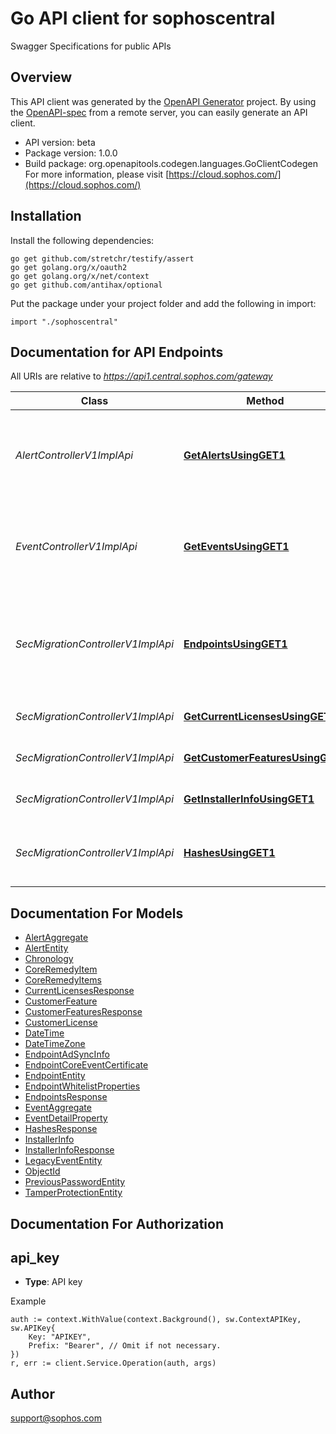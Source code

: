 # Go API client for sophoscentral

Swagger Specifications for public APIs

## Overview
This API client was generated by the [OpenAPI Generator](https://openapi-generator.tech) project.  By using the [OpenAPI-spec](https://www.openapis.org/) from a remote server, you can easily generate an API client.

- API version: beta
- Package version: 1.0.0
- Build package: org.openapitools.codegen.languages.GoClientCodegen
For more information, please visit [https://cloud.sophos.com/](https://cloud.sophos.com/)

## Installation

Install the following dependencies:

```shell
go get github.com/stretchr/testify/assert
go get golang.org/x/oauth2
go get golang.org/x/net/context
go get github.com/antihax/optional
```

Put the package under your project folder and add the following in import:

```golang
import "./sophoscentral"
```

## Documentation for API Endpoints

All URIs are relative to *https://api1.central.sophos.com/gateway*

Class | Method | HTTP request | Description
------------ | ------------- | ------------- | -------------
*AlertControllerV1ImplApi* | [**GetAlertsUsingGET1**](docs/AlertControllerV1ImplApi.md#getalertsusingget1) | **Get** /siem/v1/alerts | Get alerts for customer based on the parameters provided
*EventControllerV1ImplApi* | [**GetEventsUsingGET1**](docs/EventControllerV1ImplApi.md#geteventsusingget1) | **Get** /siem/v1/events | Get events for customer based on the parameters provided
*SecMigrationControllerV1ImplApi* | [**EndpointsUsingGET1**](docs/SecMigrationControllerV1ImplApi.md#endpointsusingget1) | **Get** /migration-tool/v1/endpoints | Get endpoints for customer based on the parameters provided
*SecMigrationControllerV1ImplApi* | [**GetCurrentLicensesUsingGET1**](docs/SecMigrationControllerV1ImplApi.md#getcurrentlicensesusingget1) | **Get** /migration-tool/v1/licenses/current | Get current licenses for customer
*SecMigrationControllerV1ImplApi* | [**GetCustomerFeaturesUsingGET1**](docs/SecMigrationControllerV1ImplApi.md#getcustomerfeaturesusingget1) | **Get** /migration-tool/v1/features/current | Get current features for a customer
*SecMigrationControllerV1ImplApi* | [**GetInstallerInfoUsingGET1**](docs/SecMigrationControllerV1ImplApi.md#getinstallerinfousingget1) | **Get** /migration-tool/v1/deployment/agent/locations | Get the installer information.
*SecMigrationControllerV1ImplApi* | [**HashesUsingGET1**](docs/SecMigrationControllerV1ImplApi.md#hashesusingget1) | **Get** /migration-tool/v1/download/hashes | Get SHA1 hashes for all available installer templates.


## Documentation For Models

 - [AlertAggregate](docs/AlertAggregate.md)
 - [AlertEntity](docs/AlertEntity.md)
 - [Chronology](docs/Chronology.md)
 - [CoreRemedyItem](docs/CoreRemedyItem.md)
 - [CoreRemedyItems](docs/CoreRemedyItems.md)
 - [CurrentLicensesResponse](docs/CurrentLicensesResponse.md)
 - [CustomerFeature](docs/CustomerFeature.md)
 - [CustomerFeaturesResponse](docs/CustomerFeaturesResponse.md)
 - [CustomerLicense](docs/CustomerLicense.md)
 - [DateTime](docs/DateTime.md)
 - [DateTimeZone](docs/DateTimeZone.md)
 - [EndpointAdSyncInfo](docs/EndpointAdSyncInfo.md)
 - [EndpointCoreEventCertificate](docs/EndpointCoreEventCertificate.md)
 - [EndpointEntity](docs/EndpointEntity.md)
 - [EndpointWhitelistProperties](docs/EndpointWhitelistProperties.md)
 - [EndpointsResponse](docs/EndpointsResponse.md)
 - [EventAggregate](docs/EventAggregate.md)
 - [EventDetailProperty](docs/EventDetailProperty.md)
 - [HashesResponse](docs/HashesResponse.md)
 - [InstallerInfo](docs/InstallerInfo.md)
 - [InstallerInfoResponse](docs/InstallerInfoResponse.md)
 - [LegacyEventEntity](docs/LegacyEventEntity.md)
 - [ObjectId](docs/ObjectId.md)
 - [PreviousPasswordEntity](docs/PreviousPasswordEntity.md)
 - [TamperProtectionEntity](docs/TamperProtectionEntity.md)


## Documentation For Authorization



## api_key

- **Type**: API key

Example

```golang
auth := context.WithValue(context.Background(), sw.ContextAPIKey, sw.APIKey{
    Key: "APIKEY",
    Prefix: "Bearer", // Omit if not necessary.
})
r, err := client.Service.Operation(auth, args)
```


## Author

support@sophos.com

